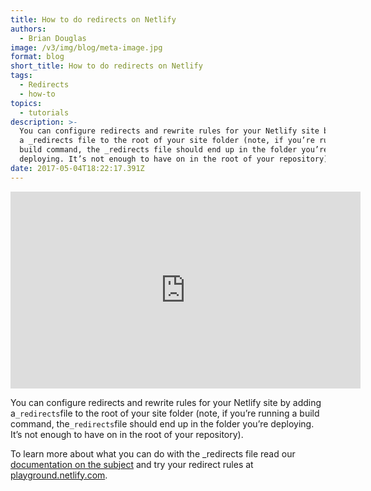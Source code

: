 ```yaml
---
title: How to do redirects on Netlify
authors:
  - Brian Douglas
image: /v3/img/blog/meta-image.jpg
format: blog
short_title: How to do redirects on Netlify
tags:
  - Redirects
  - how-to
topics:
  - tutorials
description: >-
  You can configure redirects and rewrite rules for your Netlify site by adding
  a _redirects file to the root of your site folder (note, if you’re running a
  build command, the _redirects file should end up in the folder you’re
  deploying. It’s not enough to have on in the root of your repository).
date: 2017-05-04T18:22:17.391Z
---
```

<iframe width="560" height="315" src="https://www.youtube.com/embed/B_HhSWG9KMo" frameborder="0" allowfullscreen></iframe>

You can configure redirects and rewrite rules for your Netlify site by adding a`_redirects`file to the root of your site folder \(note, if you’re running a build command, the`_redirects`file should end up in the folder you’re deploying. It’s not enough to have on in the root of your repository\).

To learn more about what you can do with the _redirects file read our
[documentation on the subject](https://www.netlify.com/docs/redirects/) and
try your redirect rules at
[playground.netlify.com](https://play.netlify.com/redirects).
